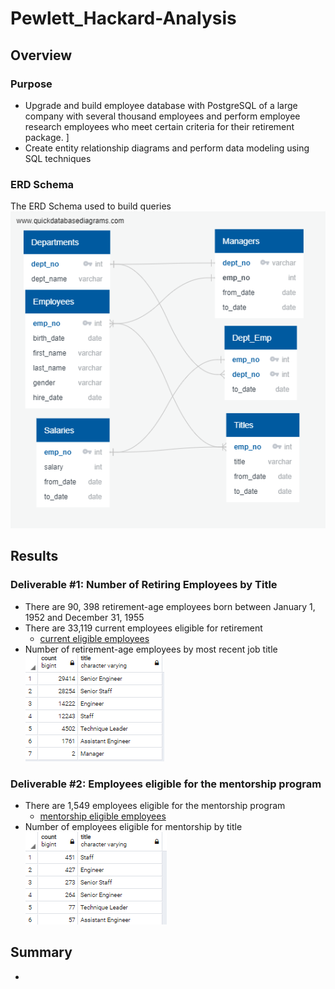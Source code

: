 # Pewlett_Hackard-Analysis

## Overview

### Purpose

- Upgrade and build employee database with PostgreSQL of a large company with several thousand employees and perform employee research employees who meet certain criteria for their retirement package. ]
- Create entity relationship diagrams and perform data modeling using SQL techniques

### ERD Schema

The ERD Schema used to build queries
![ERD of Employee Database](QuickDBD-export.png)

## Results

### Deliverable #1: Number of Retiring Employees by Title

- There are 90, 398 retirement-age employees born between January 1, 1952 and December 31, 1955
- There are 33,119 current employees eligible for retirement   
  - [current eligible employees ](Data\retiring_titles.csv)
- Number of retirement-age employees by most recent job title
  ![Retiring titles](Resources/retiring_titles.png)

### Deliverable #2: Employees eligible for the mentorship program

- There are 1,549 employees eligible for the mentorship program 
  - [mentorship eligible employees](Data/mentorship_eligibility.csv)
- Number of employees eligible for mentorship by title 
  ![Mentorship eligible employees by title](Resources/mentorship_by_title.png)

## Summary
- 
